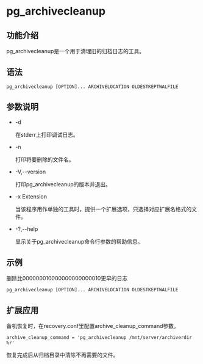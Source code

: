 # pg\_archivecleanup

## 功能介绍<a name="section125419154813"></a>

pg\_archivecleanup是一个用于清理旧的归档日志的工具。

## 语法<a name="section554725769"></a>

```
pg_archivecleanup [OPTION]... ARCHIVELOCATION OLDESTKEPTWALFILE
```

## 参数说明<a name="section9655840194219"></a>

-   -d

    在stderr上打印调试日志。

-   -n

    打印将要删除的文件名。

-   -V,--version

    打印pg\_archivecleanup的版本并退出。

-   -x Extension

    当该程序用作单独的工具时，提供一个扩展选项，只选择对应扩展名格式的文件。

-   -?,--help

    显示关于pg\_archivecleanup命令行参数的帮助信息。


## 示例<a name="section111861451184417"></a>

删除比000000010000000000000010更早的日志

```
pg_archivecleanup [OPTION]... ARCHIVELOCATION OLDESTKEPTWALFILE
```

## 扩展应用<a name="section81714278467"></a>

备机恢复时，在recovery.conf里配置archive\_cleanup\_command参数。

```
archive_cleanup_command = 'pg_archivecleanup /mnt/server/archiverdir %r'
```

恢复完成后从归档目录中清除不再需要的文件。

